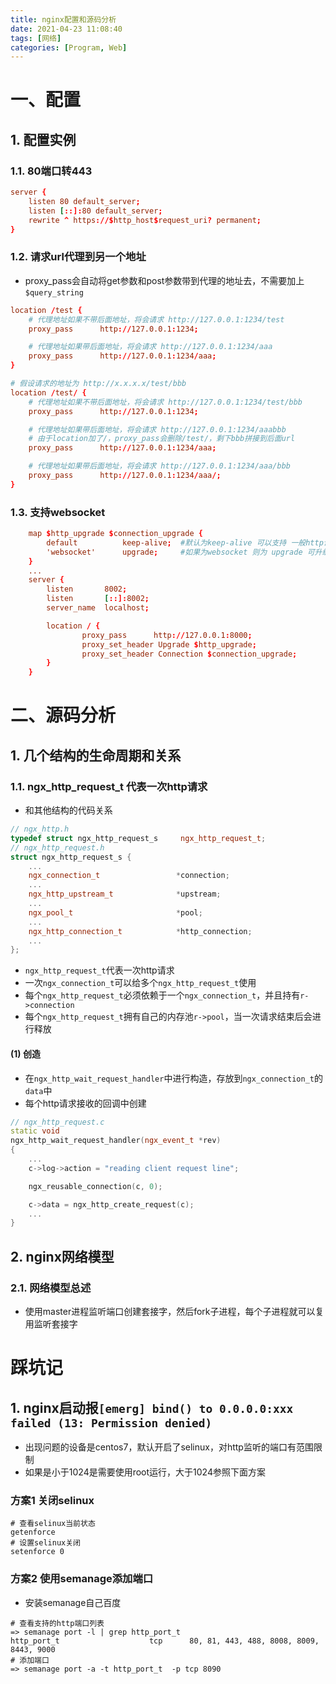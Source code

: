 ```yaml
---
title: nginx配置和源码分析
date: 2021-04-23 11:08:40
tags: [网络]
categories: [Program, Web]
---
```


# 一、配置

## 1. 配置实例

### 1.1. 80端口转443

```conf
server {
    listen 80 default_server;
    listen [::]:80 default_server;
    rewrite ^ https://$http_host$request_uri? permanent;
}
```

### 1.2. 请求url代理到另一个地址

- proxy_pass会自动将get参数和post参数带到代理的地址去，不需要加上`$query_string`

```conf
location /test {
    # 代理地址如果不带后面地址，将会请求 http://127.0.0.1:1234/test
    proxy_pass      http://127.0.0.1:1234;

    # 代理地址如果带后面地址，将会请求 http://127.0.0.1:1234/aaa
    proxy_pass      http://127.0.0.1:1234/aaa;
}

# 假设请求的地址为 http://x.x.x.x/test/bbb
location /test/ {
    # 代理地址如果不带后面地址，将会请求 http://127.0.0.1:1234/test/bbb
    proxy_pass      http://127.0.0.1:1234;

    # 代理地址如果带后面地址，将会请求 http://127.0.0.1:1234/aaabbb
    # 由于location加了/，proxy_pass会删除/test/，剩下bbb拼接到后面url
    proxy_pass      http://127.0.0.1:1234/aaa;

    # 代理地址如果带后面地址，将会请求 http://127.0.0.1:1234/aaa/bbb
    proxy_pass      http://127.0.0.1:1234/aaa/;
}
```

### 1.3. 支持websocket

```conf
    map $http_upgrade $connection_upgrade {
        default          keep-alive;  #默认为keep-alive 可以支持 一般http请求
        'websocket'      upgrade;     #如果为websocket 则为 upgrade 可升级的。
    }
    ...
    server {
        listen       8002;
        listen       [::]:8002;
        server_name  localhost;

        location / {
                proxy_pass      http://127.0.0.1:8000;
                proxy_set_header Upgrade $http_upgrade;
                proxy_set_header Connection $connection_upgrade;
        }
    }
```

# 二、源码分析

## 1. 几个结构的生命周期和关系

### 1.1. ngx_http_request_t 代表一次http请求

- 和其他结构的代码关系

```cpp
// ngx_http.h
typedef struct ngx_http_request_s     ngx_http_request_t;
// ngx_http_request.h
struct ngx_http_request_s {
    ...
    ngx_connection_t                 *connection;
    ...
    ngx_http_upstream_t              *upstream;
    ...
    ngx_pool_t                       *pool;
    ...
    ngx_http_connection_t            *http_connection;
    ...
};
```

- `ngx_http_request_t`代表一次http请求
- 一次`ngx_connection_t`可以给多个`ngx_http_request_t`使用
- 每个`ngx_http_request_t`必须依赖于一个`ngx_connection_t`，并且持有`r->connection`
- 每个`ngx_http_request_t`拥有自己的内存池`r->pool`，当一次请求结束后会进行释放

#### (1) 创造

- 在`ngx_http_wait_request_handler`中进行构造，存放到`ngx_connection_t`的`data`中
- 每个http请求接收的回调中创建

```cpp
// ngx_http_request.c
static void
ngx_http_wait_request_handler(ngx_event_t *rev)
{
    ...
    c->log->action = "reading client request line";

    ngx_reusable_connection(c, 0);

    c->data = ngx_http_create_request(c);
    ...
}
```

## 2. nginx网络模型

### 2.1. 网络模型总述

- 使用master进程监听端口创建套接字，然后fork子进程，每个子进程就可以复用监听套接字

# 踩坑记

## 1. nginx启动报`[emerg] bind() to 0.0.0.0:xxx failed (13: Permission denied)`

- 出现问题的设备是centos7，默认开启了selinux，对http监听的端口有范围限制
- 如果是小于1024是需要使用root运行，大于1024参照下面方案

### 方案1 关闭selinux

```shell
# 查看selinux当前状态
getenforce
# 设置selinux关闭
setenforce 0
```

### 方案2 使用semanage添加端口

- 安装semanage自己百度

```shell
# 查看支持的http端口列表
=> semanage port -l | grep http_port_t
http_port_t                    tcp      80, 81, 443, 488, 8008, 8009, 8443, 9000
# 添加端口
=> semanage port -a -t http_port_t  -p tcp 8090
```
